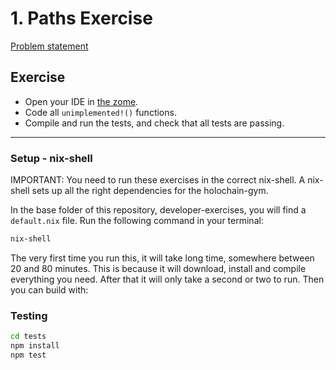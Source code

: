# 1. Paths Exercise

[Problem statement](https://holochain-gym.github.io/developers/intermediate/paths/)

## Exercise

- Open your IDE in [the zome](/intermediate/1.paths/zomes/exercise).
- Code all `unimplemented!()` functions.
- Compile and run the tests, and check that all tests are passing.

---

### Setup - nix-shell
IMPORTANT: You need to run these exercises in the correct nix-shell.
A nix-shell sets up all the right dependencies for the holochain-gym.

In the base folder of this repository, developer-exercises, you will find
a `default.nix` file. Run the following command in your terminal:

```bash
nix-shell
```
The very first time you run this, it will take long time, somewhere between 20 and 80 minutes.
This is because it will download, install and compile everything you need. After that it will only take a second or two to run.
Then you can build with:


### Testing

```bash
cd tests
npm install
npm test
```